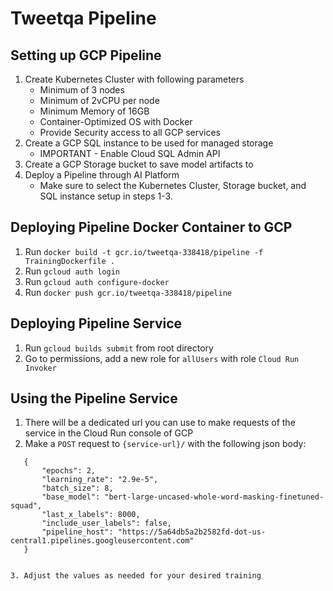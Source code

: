 # Tweetqa Pipeline
## Setting up GCP Pipeline
1. Create Kubernetes Cluster with following parameters
    * Minimum of 3 nodes
    * Minimum of 2vCPU per node
    * Minimum Memory of 16GB
    * Container-Optimized OS with Docker
    * Provide Security access to all GCP services
2. Create a GCP SQL instance to be used for managed storage
    * IMPORTANT - Enable Cloud SQL Admin API
3. Create a GCP Storage bucket to save model artifacts to
4. Deploy a Pipeline through AI Platform
    * Make sure to select the Kubernetes Cluster, Storage bucket, and SQL instance setup in steps 1-3.
 
 ## Deploying Pipeline Docker Container to GCP
 1. Run `docker build -t gcr.io/tweetqa-338418/pipeline -f TrainingDockerfile .`
 2. Run `gcloud auth login`
 3. Run `gcloud auth configure-docker`
 4. Run `docker push gcr.io/tweetqa-338418/pipeline`   
 
 ## Deploying Pipeline Service
 1. Run `gcloud builds submit` from root directory
 2. Go to permissions, add a new role for `allUsers` with role `Cloud Run Invoker`
 
 
 ## Using the Pipeline Service
 1. There will be a dedicated url you can use to make requests of the service in the Cloud Run console of GCP
 2. Make a `POST` request to `{service-url}/` with the following json body:
 ```
    {
        "epochs": 2,
        "learning_rate": "2.9e-5",
        "batch_size": 8,
        "base_model": "bert-large-uncased-whole-word-masking-finetuned-squad",
        "last_x_labels": 8000,
        "include_user_labels": false,
        "pipeline_host": "https://5a64db5a2b2582fd-dot-us-central1.pipelines.googleusercontent.com"
    }
    

3. Adjust the values as needed for your desired training